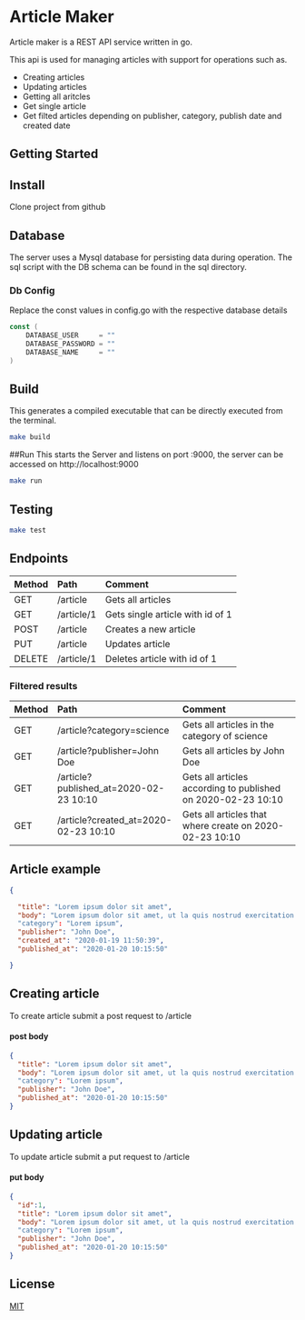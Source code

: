 # Article Maker

Article maker is a REST API service written in go.

This api is used for managing articles with support for operations such as.

* Creating articles
* Updating articles
* Getting all aritcles
* Get single article
* Get filted articles depending on publisher, category, publish date and created date

## Getting Started

## Install
Clone project from github

## Database
The server uses a Mysql database for persisting data during operation.
The sql script with the DB schema can be found in the sql directory.

### Db Config
Replace the const values in config.go with the respective database details
```go
const (
	DATABASE_USER     = ""
	DATABASE_PASSWORD = ""
	DATABASE_NAME     = ""
)

```

## Build
This generates a compiled executable that can be directly executed from the terminal.
```bash
make build
```
##Run
This starts the Server and listens on port :9000, the server can be accessed on http://localhost:9000
```bash
make run
```
## Testing
```bash
make test
```



## Endpoints

| Method        | Path           | Comment  |
| ------------- |:-------------| :-----|
| GET     | /article | Gets all articles
| GET     | /article/1      |   Gets single article with id of 1 |
| POST | /article      |    Creates a new article |
| PUT | /article      |    Updates article |
| DELETE | /article/1      |    Deletes article with id of 1 |


### Filtered results
| Method        | Path           | Comment  |
| ------------- |:-------------| :-----|
| GET     | /article?category=science | Gets all articles in the category of science
| GET     | /article?publisher=John Doe | Gets all articles by John Doe
| GET     | /article?published_at=2020-02-23 10:10 | Gets all articles according to published on 2020-02-23 10:10
| GET     | /article?created_at=2020-02-23 10:10 | Gets all articles that where create on 2020-02-23 10:10

## Article example
```json
{

  "title": "Lorem ipsum dolor sit amet",
  "body": "Lorem ipsum dolor sit amet, ut la quis nostrud exercitation ullamco laboris nisi ut al"
  "category": "Lorem ipsum",
  "publisher": "John Doe",
  "created_at": "2020-01-19 11:50:39",
  "published_at": "2020-01-20 10:15:50"

}
```

## Creating article
To create article submit a post request to /article
#### post body
```json
{
  "title": "Lorem ipsum dolor sit amet",
  "body": "Lorem ipsum dolor sit amet, ut la quis nostrud exercitation ullamco laboris nisi ut al"
  "category": "Lorem ipsum",
  "publisher": "John Doe",
  "published_at": "2020-01-20 10:15:50"
}
```

## Updating article
To update article submit a put request to /article
#### put body
```json
{
  "id":1,
  "title": "Lorem ipsum dolor sit amet",
  "body": "Lorem ipsum dolor sit amet, ut la quis nostrud exercitation ullamco laboris nisi ut al"
  "category": "Lorem ipsum",
  "publisher": "John Doe",
  "published_at": "2020-01-20 10:15:50"
}
```

## License

[MIT](https://choosealicense.com/licenses/mit/)
